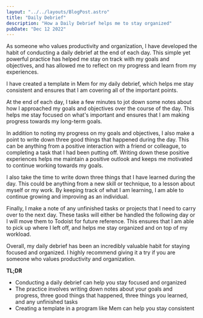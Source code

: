 ```yaml
---
layout: "../../layouts/BlogPost.astro"
title: "Daily Debrief"
description: "How a Daily Debrief helps me to stay organized"
pubDate: "Dec 12 2022"
---
```

As someone who values productivity and organization, I have developed the habit of conducting a daily debrief at the end of each day. This simple yet powerful practice has helped me stay on track with my goals and objectives, and has allowed me to reflect on my progress and learn from my experiences.

I have created a template in Mem for my daily debrief, which helps me stay consistent and ensures that I am covering all of the important points.

At the end of each day, I take a few minutes to jot down some notes about how I approached my goals and objectives over the course of the day. This helps me stay focused on what's important and ensures that I am making progress towards my long-term goals.

In addition to noting my progress on my goals and objectives, I also make a point to write down three good things that happened during the day. This can be anything from a positive interaction with a friend or colleague, to completing a task that I had been putting off. Writing down these positive experiences helps me maintain a positive outlook and keeps me motivated to continue working towards my goals.

I also take the time to write down three things that I have learned during the day. This could be anything from a new skill or technique, to a lesson about myself or my work. By keeping track of what I am learning, I am able to continue growing and improving as an individual.

Finally, I make a note of any unfinished tasks or projects that I need to carry over to the next day. These tasks will either be handled the following day or I will move them to Todoist for future reference. This ensures that I am able to pick up where I left off, and helps me stay organized and on top of my workload.

Overall, my daily debrief has been an incredibly valuable habit for staying focused and organized. I highly recommend giving it a try if you are someone who values productivity and organization.

**TL;DR**
- Conducting a daily debrief can help you stay focused and organized
- The practice involves writing down notes about your goals and progress, three good things that happened, three things you learned, and any unfinished tasks
- Creating a template in a program like Mem can help you stay consistent